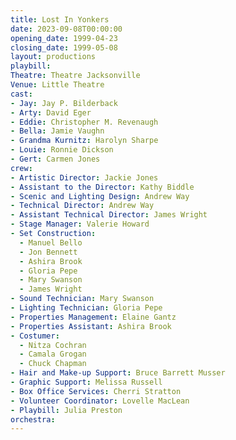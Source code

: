 ```yaml
---
title: Lost In Yonkers
date: 2023-09-08T00:00:00
opening_date: 1999-04-23
closing_date: 1999-05-08
layout: productions
playbill:
Theatre: Theatre Jacksonville
Venue: Little Theatre
cast:
- Jay: Jay P. Bilderback
- Arty: David Eger
- Eddie: Christopher M. Revenaugh
- Bella: Jamie Vaughn
- Grandma Kurnitz: Harolyn Sharpe
- Louie: Ronnie Dickson
- Gert: Carmen Jones
crew:
- Artistic Director: Jackie Jones
- Assistant to the Director: Kathy Biddle
- Scenic and Lighting Design: Andrew Way
- Technical Director: Andrew Way
- Assistant Technical Director: James Wright
- Stage Manager: Valerie Howard
- Set Construction:
  - Manuel Bello
  - Jon Bennett
  - Ashira Brook
  - Gloria Pepe
  - Mary Swanson
  - James Wright
- Sound Technician: Mary Swanson
- Lighting Technician: Gloria Pepe
- Properties Management: Elaine Gantz
- Properties Assistant: Ashira Brook
- Costumer:
  - Nitza Cochran
  - Camala Grogan
  - Chuck Chapman
- Hair and Make-up Support: Bruce Barrett Musser
- Graphic Support: Melissa Russell
- Box Office Services: Cherri Stratton
- Volunteer Coordinator: Lovelle MacLean
- Playbill: Julia Preston
orchestra:
---
```

